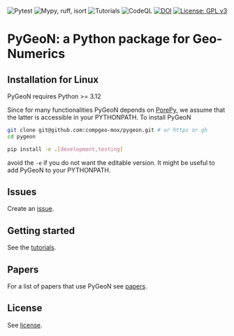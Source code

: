 ![Pytest](https://github.com/compgeo-mox/pygeon/actions/workflows/run-pytest.yml/badge.svg)
![Mypy, ruff, isort](https://github.com/compgeo-mox/pygeon/actions/workflows/run-static-checks.yml/badge.svg)
![Tutorials](https://github.com/compgeo-mox/pygeon/actions/workflows/check_tutorials.yml/badge.svg)
![CodeQL](https://github.com/compgeo-mox/pygeon/workflows/CodeQL/badge.svg)
[![DOI](https://zenodo.org/badge/455087135.svg)](https://zenodo.org/badge/latestdoi/455087135)
[![License: GPL v3](https://img.shields.io/badge/License-GPL%20v3-blue.svg)](https://www.gnu.org/licenses/gpl-3.0)

# PyGeoN: a Python package for Geo-Numerics

## Installation for Linux

PyGeoN requires Python >= 3.12

Since for many functionalities PyGeoN depends on [PorePy](https://github.com/pmgbergen/porepy), we assume that the latter is accessible in your PYTHONPATH.
To install PyGeoN
```bash
git clone git@github.com:compgeo-mox/pygeon.git # or https or gh
cd pygeon

pip install -e .[development,testing]
```
avoid the `-e` if you do not want the editable version.
It might be useful to add PyGeoN to your PYTHONPATH.

## Issues
Create an [issue](https://github.com/compgeo-mox/pygeon/issues).

## Getting started
See the [tutorials](https://github.com/compgeo-mox/pygeon/tree/main/tutorials).

## Papers
For a list of papers that use PyGeoN see [papers](https://github.com/compgeo-mox/.github/blob/main/profile/papers.md).

## License
See [license](./LICENSE.md).
